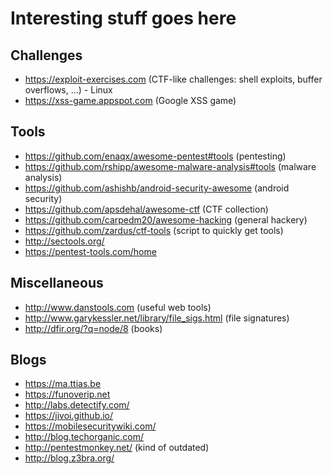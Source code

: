 # Interesting stuff goes here

## Challenges
- https://exploit-exercises.com (CTF-like challenges: shell exploits, buffer overflows, ...) - Linux
- https://xss-game.appspot.com (Google XSS game)

## Tools
- https://github.com/enaqx/awesome-pentest#tools (pentesting)
- https://github.com/rshipp/awesome-malware-analysis#tools (malware analysis)
- https://github.com/ashishb/android-security-awesome (android security)
- https://github.com/apsdehal/awesome-ctf (CTF collection)
- https://github.com/carpedm20/awesome-hacking (general hackery)
- https://github.com/zardus/ctf-tools (script to quickly get tools)
- http://sectools.org/
- https://pentest-tools.com/home

## Miscellaneous
- http://www.danstools.com (useful web tools)
- http://www.garykessler.net/library/file_sigs.html (file signatures)
- http://dfir.org/?q=node/8 (books)

## Blogs
- https://ma.ttias.be
- https://funoverip.net
- http://labs.detectify.com/
- https://jivoi.github.io/
- https://mobilesecuritywiki.com/
- http://blog.techorganic.com/
- http://pentestmonkey.net/ (kind of outdated)
- http://blog.z3bra.org/
